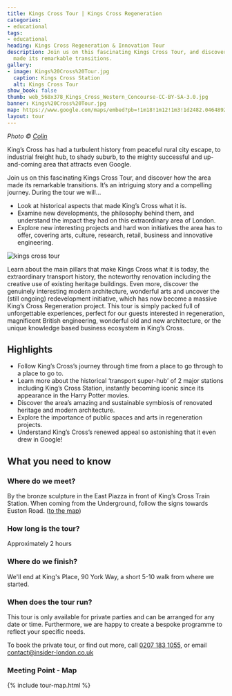 ```yaml
---
title: Kings Cross Tour | Kings Cross Regeneration
categories:
- educational
tags:
- educational
heading: Kings Cross Regeneration & Innovation Tour
description: Join us on this fascinating Kings Cross Tour, and discover how the area
  made its remarkable transitions.
gallery:
- image: Kings%20Cross%20Tour.jpg
  caption: Kings Cross Station
  alt: Kings Cross Tour
show_book: false
thumb: web_568x378_Kings_Cross_Western_Concourse-CC-BY-SA-3.0.jpg
banner: Kings%20Cross%20Tour.jpg
map: https://www.google.com/maps/embed?pb=!1m18!1m12!1m3!1d2482.0464892083746!2d-0.12413955088987932!3d51.53070714700129!2m3!1f0!2f0!3f0!3m2!1i1024!2i768!4f13.1!3m3!1m2!1s0x48761b395352fe65%3A0x7304861c2c028532!2sWar+Memorial!5e0!3m2!1sen!2suk!4v1537207118016
layout: tour
---
```


*Photo &copy; [Colin](https://commons.wikimedia.org/wiki/File:King%27s_Cross_Western_Concourse.jpg)*

King’s Cross has had a turbulent history from peaceful rural city escape, to industrial freight hub, to shady suburb, to the mighty successful and up-and-coming area that attracts even Google.

Join us on this fascinating Kings Cross Tour, and discover how the area made its remarkable transitions. It’s an intriguing story and a compelling journey. During the tour we will...

* Look at historical aspects that made King’s Cross what it is.
* Examine new developments, the philosophy behind them, and understand the impact they had on this extraordinary area of London.
* Explore new interesting projects and hard won initiatives the area has to offer, covering arts, culture, research, retail, business and innovative engineering.

![kings cross tour](/uploads/web_960x540_kings-cross.jpg)

Learn about the main pillars that make Kings Cross what it is today, the extraordinary transport history, the noteworthy renovation including the creative use of existing heritage buildings. Even more, discover the genuinely interesting modern architecture, wonderful arts and uncover the (still ongoing) redevelopment initiative, which has now become a massive King’s Cross Regeneration project. This tour is simply packed full of unforgettable experiences, perfect for our guests interested in regeneration, magnificent British engineering, wonderful old and new architecture, or the unique knowledge based business ecosystem in King’s Cross.  

## Highlights

* Follow King’s Cross’s journey through time from a place to go through to a place to go to.
* Learn more about the historical ‘transport super-hub’ of 2 major stations including King’s Cross Station, instantly becoming iconic since its appearance in the Harry Potter movies.
* Discover the area’s amazing and sustainable symbiosis of renovated heritage and modern architecture.
* Explore the importance of public spaces and arts in regeneration projects.
* Understand King’s Cross’s renewed appeal so astonishing that it even drew in Google!

## What you need to know

### Where do we meet?

By the bronze sculpture in the East Piazza in front of King’s Cross Train Station. When coming from the Underground, follow the signs towards Euston Road. ([to the map](#map))

### How long is the tour?

Approximately 2 hours

### Where do we finish?

We'll end at King's Place, 90 York Way, a short 5-10 walk from where we started.

### When does the tour run?

This tour is only available for private parties and can be arranged for any date or time. Furthermore, we are happy to create a bespoke programme to reflect your specific needs.

To book the private tour, or find out more, call [0207 183 1055](tel:02071831055), or email <a href="mailto:contact@insider-london.co.uk">contact@insider-london.co.uk</a>

<h3 id="map">Meeting Point - Map</h3>
{% include tour-map.html %}